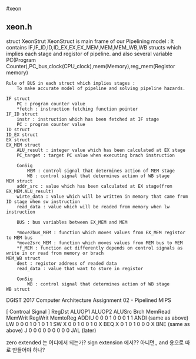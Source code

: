 #xeon
## xeon.h
 struct XeonStrut
	XeonStruct is main frame of our Pipelining model :
		It contains IF,IF_ID,ID,ID_EX,EX,EX_MEM,MEM,MEM_WB,WB structs which implies each stage and registor of pipeline.
		and also several variable PC(Program Counter),PC_bus,clock(CPU_clock),mem(Memory),reg_mem(Registor memory)

	Rule of BUS in each struct which implies stages :
		To make accurate model of pipeline and solving pipeline hazards.
		
	IF struct
		PC : program counter value 
		*fetch : instruction fetching function pointer
	IF_ID struct
		instr : instruction which has been fetched at IF stage
		PC : program counter value
	ID struct
	ID_EX struct
	EX struct
	EX_MEM struct
		ALU_result : integer value which has been calculated at EX stage
		PC_target : target PC value when executing brach instruction

		ConSig
			MEM : control signal that determines action of MEM stage
			WB : control signal that determines action of WB stage
	MEM struct
		addr_src : value which has been calculated at EX stage(from EX_MEM.ALU_result)
		wirte_data : value which will be written in memory that came from ID stage when sw instruction
		read_data : value which will be readed from memory when lw instruction
		
		BUS : bus variables between EX_MEM and MEM

		*move2bus_MEM : function which moves values from EX_MEM registor to MEM bus
		*move2src_MEM : function which moves values from MEM bus to MEM
		*f_MEM : function act differently depends on control signals as write in or read from memory or brach
	MEM_WB struct
		dest : registor address of readed data
		read_data : value that want to store in registor

		ConSig
			WB : control signal that determines action of WB stage
	WB struct
		
DGIST 2017 Computer Architecture Assignment 02 - Pipelined MIPS


[ Controal Signal ]
RegDst	ALUOP1	ALUOP2	ALUSrc	Brch	MemRead	MemWrit	RegWrit	MemtoReg
ADDIU	0	0	0	1	0	0	0	1	1
ANDI	(same as above)
LW		0	0	0	1	0	1	0	1	1
SW		X	0	0	1	0	0	1	0	X
BEQ		X	0	1	0	1	0	0	0	X
BNE		(same as above)
J		0	0	0	0	0	0	0	0	0
JAL		(later)

zero extended 는 어디에서 되는가?
sign extension 에서?? 아니면,, and 용으로 따로 만들어야 하나?



